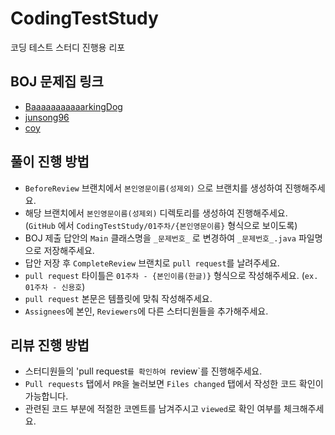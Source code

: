 # CodingTestStudy
코딩 테스트 스터디 진행용 리포

## BOJ 문제집 링크
- [BaaaaaaaaaaarkingDog](https://www.acmicpc.net/workbook/by/BaaaaaaaaaaarkingDog)
- [junsong96](https://www.acmicpc.net/workbook/by/junsong96)
- [coy](https://www.acmicpc.net/workbook/by/coy)

## 풀이 진행 방법

- `BeforeReview` 브랜치에서 `본인영문이름(성제외)` 으로 브랜치를 생성하여 진행해주세요.
- 해당 브랜치에서 `본인영문이름(성제외)` 디렉토리를 생성하여 진행해주세요.<br>
  (`GitHub` 에서 `CodingTestStudy/01주차/{본인영문이름}` 형식으로 보이도록)
- BOJ 제출 답안의 `Main` 클래스명을 `_문제번호_` 로 변경하여 `_문제번호_.java` 파일명으로 저장해주세요.
- 답안 저장 후 `CompleteReview` 브랜치로 `pull request`를 날려주세요.
- `pull request` 타이틀은 `01주차 - {본인이름(한글)}` 형식으로 작성해주세요. (`ex. 01주차 - 신용호`)
- `pull request` 본문은 템플릿에 맞춰 작성해주세요.
- `Assignees`에 본인, `Reviewers`에 다른 스터디원들을 추가해주세요.

## 리뷰 진행 방법

- 스터디원들의 'pull request`를 확인하여 `review`를 진행해주세요.
- `Pull requests` 탭에서 `PR`을 눌러보면 `Files changed` 탭에서 작성한 코드 확인이 가능합니다.
- 관련된 코드 부분에 적절한 코멘트를 남겨주시고 `viewed`로 확인 여부를 체크해주세요.
